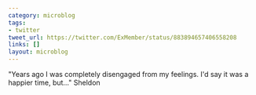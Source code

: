 ```yaml
---
category: microblog
tags:
- twitter
tweet_url: https://twitter.com/ExMember/status/883894657406558208
links: []
layout: microblog
---
```

"Years ago I was completely disengaged from my feelings. I'd say it was a happier time, but…" Sheldon
